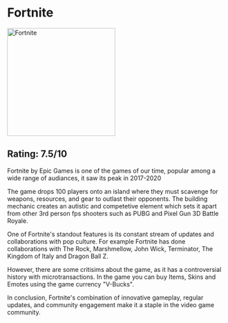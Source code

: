 </head>
<body>
  <h1>Fortnite </h1>
<img src="https://upload.wikimedia.org/wikipedia/commons/thumb/0/0e/FortniteLogo.svg/250px-FortniteLogo.svg.png" alt="Fortnite" style="width:250px;height:250px;">
  <h2>Rating: 7.5/10</h2>
  <p>
Fortnite by Epic Games is one of the games of our time, popular among a wide range of audiances, it saw its peak in 2017-2020  </p>
  <p>
    The game drops 100 players onto an island where they must scavenge for weapons, resources, and gear to outlast their opponents. The building mechanic creates an autistic and competetive element which sets it apart from other 3rd person fps shooters such as PUBG and Pixel Gun 3D Battle Royale.
  </p>
  <p>
    One of Fortnite's standout features is its constant stream of updates and collaborations with pop culture. For example Fortnite has done collaborations with The Rock, Marshmellow, John Wick, Terminator, The Kingdom of Italy and Dragon Ball Z.
  </p>
  <p>
    However, there are some critisims about the game, as it has a controversial history with microtransactions. In the game you can buy Items, Skins and Emotes using the game currency "V-Bucks". 
  </p>
  <p>
    In conclusion, Fortnite's combination of innovative gameplay, regular updates, and community engagement make it a staple in the video game community.
  </p>
</body>
</html>

